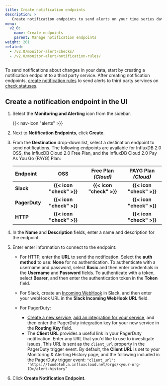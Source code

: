 ```yaml
---
title: Create notification endpoints
description: >
   Create notification endpoints to send alerts on your time series data.
menu:
  v2_0:
    name: Create endpoints
    parent: Manage notification endpoints
weight: 201
related:
  - /v2.0/monitor-alert/checks/
  - /v2.0/monitor-alert/notification-rules/
---
```


To send notifications about changes in your data, start by creating a notification endpoint to a third party service. After creating notification endpoints, [create notification rules](/v2.0/monitor-alert/notification-rules/create) to send alerts to third party services on [check statuses](/v2.0/monitor-alert/checks/create).

## Create a notification endpoint in the UI

1.  Select the **Monitoring and Alerting** icon from the sidebar.

    {{< nav-icon "alerts" >}}

2.  Next to **Notification Endpoints**, click **Create**.
3.  From the **Destination** drop-down list, select a destination endpoint to send notifications.
    The following endpoints are available for InfluxDB 2.0 OSS, the InfluxDB Cloud 2.0 Free Plan,
    and the InfluxDB Cloud 2.0 Pay As You Go (PAYG) Plan:

    | Endpoint      | OSS                      | Free Plan _(Cloud)_      | PAYG Plan _(Cloud)_          |
    |:--------      |:--------:                |:-------------------:     |:----------------------------:|
    | **Slack**     | **{{< icon "check" >}}** | **{{< icon "check" >}}** | **{{< icon "check" >}}**     |
    | **PagerDuty** | **{{< icon "check" >}}** |                          | **{{< icon "check" >}}**     |
    | **HTTP**      | **{{< icon "check" >}}** |                          | **{{< icon "check" >}}**     |

4.  In the **Name** and **Description** fields, enter a name and description for the endpoint.
5.  Enter enter information to connect to the endpoint:

    - For HTTP, enter the **URL** to send the notification. Select the **auth method** to use: **None** for no authentication. To authenticate with a username and password, select **Basic** and then enter credentials in the **Username** and **Password** fields. To authenticate with a token, select **Bearer**, and then enter the authentication token in the **Token** field.

    - For Slack, create an [Incoming WebHook](https://api.slack.com/incoming-webhooks#posting_with_webhooks) in Slack, and then enter your webHook URL in the **Slack Incoming WebHook URL** field.

    - For PagerDuty:
      - [Create a new service](https://support.pagerduty.com/docs/services-and-integrations#section-create-a-new-service), [add an integration for your service](https://support.pagerduty.com/docs/services-and-integrations#section-add-integrations-to-an-existing-service), and then enter the PagerDuty integration key for your new service in the **Routing Key** field.
      - The **Client URL** provides a useful link in your PagerDuty notification. Enter any URL that you'd like to use to investigate issues. This URL is sent as the `client_url` property in the PagerDuty trigger event. By default, the **Client URL** is set to your Monitoring & Alerting History page, and the following included in the PagerDuty trigger event: `"client_url": "https://twodotoh.a.influxcloud.net/orgs/<your-org-ID>/alert-history”`

6. Click **Create Notification Endpoint**.
